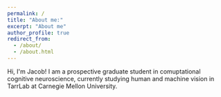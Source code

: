 ```yaml
---
permalink: /
title: "About me:"
excerpt: "About me"
author_profile: true
redirect_from: 
  - /about/
  - /about.html
---
```


Hi, I'm Jacob! I am a prospective graduate student in comuptational cognitive neuroscience, currently studying human and machine vision in TarrLab at Carnegie Mellon University.
